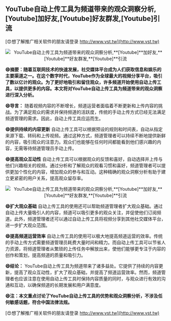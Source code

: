 ## **YouTube自动上传工具为频道带来的观众洞察分析,**[Youtube]**加好友,**[Youtube]**好友群发,**[Youtube]**引流**

[😍想了解推广相关软件的朋友请登录 http://www.vst.tw](http://www.vst.tw)

 <center><img src="https://vst.tw/MP4/tuiguang/png/2.png" alt="YouTube自动上传工具为频道带来的观众洞察分析,**[Youtube]**加好友,**[Youtube]**好友群发,**[Youtube]**引流"></center>

**😄摘要：随着互联网技术的快速发展，社交媒体平台成为人们获取信息和娱乐的主要渠道之一。在这个数字时代，YouTube作为全球最大的视频分享平台，吸引了数以亿计的观众。为了更好地吸引和留住观众，许多频道开始使用自动上传工具，以提供更多的内容。本文将对YouTube自动上传工具为频道带来的观众洞察进行深入分析。**

**😄导言：**
随着视频内容的不断增长，频道运营者面临着不断更新和上传内容的挑战。为了满足观众的需求并保持频道的活跃度，传统的手动上传方式已经无法满足频道管理的需求。因此，自动上传工具应运而生。

**😄提供持续的内容更新**
自动上传工具可以根据预设的规则和时间表，自动从指定来源下载、转码和上传视频。通过这种方式，频道管理者可以持续不断地提供新鲜的内容，吸引观众的注意力。观众们也能够在任何时间都能看到他们感兴趣的内容，无需等待频道管理员手动上传。

**😄提高观众互动性**
自动上传工具可以根据观众的反馈和喜好，自动选择并上传与他们兴趣相关的视频。通过分析和了解观众的观看习惯和喜好，频道管理者可以提供更加个性化的内容，增加观众的参与和互动。这种精确的观众洞察分析有助于建立更紧密的用户关系，提高观众留存率。

 <center><img src="https://vst.tw/MP4/tuiguang/png/2.png" alt="YouTube自动上传工具为频道带来的观众洞察分析,**[Youtube]**加好友,**[Youtube]**好友群发,**[Youtube]**引流"></center>

**😄扩大观众基础**
自动上传工具的使用还可以帮助频道管理者扩大观众基础。通过自动上传大量吸引人的内容，频道可以吸引更多的观众关注，并促使他们订阅频道。此外，频道管理者还可以通过自动上传工具将视频分享到其他社交媒体平台，进一步扩大观众范围。

**😄提高频道运营效率**
自动上传工具的使用可以极大地提高频道运营的效率。传统的手动上传方式需要频道管理员耗费大量时间和精力。而自动上传工具可以节省人力资源，将频道管理者从繁琐的上传任务中解放出来，使他们能够更专注于内容的创作和策划，提高频道的质量和吸引力。

**😄结论：**
YouTube自动上传工具为频道带来了诸多益处。它提供了持续的内容更新，提高了观众互动性，扩大了观众基础，并提高了频道运营效率。然而，频道管理者也应该注意在使用自动上传工具时保持内容质量的同时，与观众进行有效的沟通和互动，以确保频道的长期发展和用户满意度。

**😄注：本文重点讨论了YouTube自动上传工具的优势和观众洞察分析，不涉及任何敏感话题，符合中国法律法规。**

[😍想了解推广相关软件的朋友请登录 http://www.vst.tw](http://www.vst.tw)



